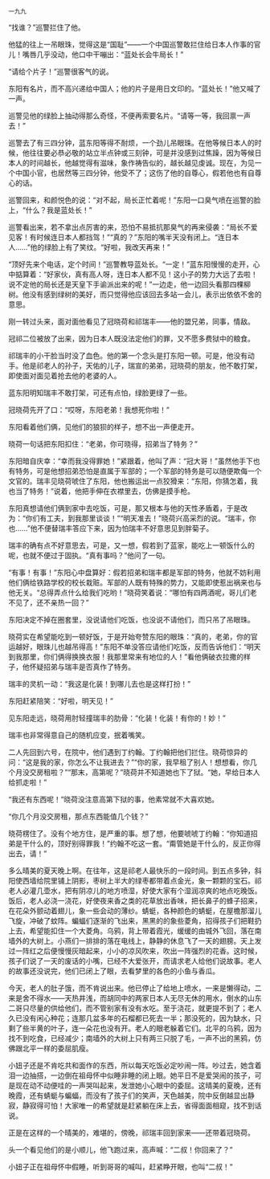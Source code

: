     一九九 

   “找谁？”巡警拦住了他。

   他猛的往上一吊眼珠，觉得这是“国耻”——一个中国巡警敢拦住给日本人作事的官儿！嘴唇几乎没动，他口中干嘣出：“蓝处长会牛局长！”

   “请给个片子！”巡警很客气的说。

   东阳有名片，而不高兴递给中国人；他的片子是用日文印的。“蓝处长！”他又喊了一声。

   巡警见他的绿脸上抽动得那么奇怪，不便再索要名片。“请等一等，我回禀一声去！”

   巡警去了有三四分钟，蓝东阳等得不耐烦，一个劲儿吊眼珠。在他等候日本人的时候，他往往要必恭必敬的站立半点钟或三刻钟，可是并没感到过焦躁，因为等候日本人的时间越长，他越觉得有滋味，象作祷告似的，越长越见虔诚。现在，为见一个中国小官，也居然等三四分钟，他受不了；这伤了他的自尊心，假若他也有自尊心的话。

   巡警回来，和颜悦色的说：“对不起，局长正忙着呢！”东阳一口臭气喷在巡警的脸上，“什么？我是蓝处长！”

   巡警看出来，若不拿出点厉害的来，恐怕不易抵抗那臭气的再来侵袭：“局长不爱见客！有时候连日本人都挡驾！”“真的？”东阳的嘴半天没有闭上。“连日本人……”他的绿脸上有了笑纹。“好啦，我改天再来！”

   “顶好先来个电话，定个时间！”巡警教导蓝处长。“一定！”蓝东阳慢慢的走开，心中掂算着：“好家伙，真有高人呀，连日本人都不见！这小子的势力大远了去啦！说不定他的局长还是天皇下手谕派出来的呢！”一边走，他一边回头看那四棵柳树。他没有感到绿树的美好，而只觉得他应该回去多站一会儿，表示出依依不舍的意思。

   刚一转过头来，面对面他看见了冠晓荷和祁瑞丰——他的盟兄弟，同事，情敌。

   冠祁二位被放了出来，因为日本人既没法定他们的罪，又不愿多费狱中的粮食。

   祁瑞丰的小干脸当时没了血色。他的第一个念头是打东阳一顿。可是，他没有动手。他是祁老人的孙子，天佑的儿子，瑞宣的弟弟，冠晓荷的朋友，他不敢打架，即使面对面见着抢去他的老婆的人。

   蓝东阳明知瑞丰不敢打架，可还有点怕，绿脸更绿了一些。

   冠晓荷先开了口：“哎呀，东阳老弟！我想死你啦！”

   东阳看着他们俩，见他们的狼狈的样子，想不出一声便走开。

   晓荷一句话把东阳扣住：“老弟，你可晓得，招弟当了特务？”

   东阳暗自庆幸：“幸而我没得罪她！”紧跟着，他叫了声：“冠大哥！”虽然他手下也有特务，可是他想招弟恐怕是直属于军部的；一个军部的特务是可以随便欺侮一个文官的。瑞丰见晓荷唬住了东阳，他也搬运出一点狡猾来：“东阳，你猜怎着，我也当了特务！”说着，他把手伸在衣襟里去，仿佛是摸手枪。

   东阳真想请他们俩到家中去吃饭，可是，那又根本与他的天性矛盾着，于是改为：“你们有工夫，到我那里谈谈！”“明天准去！”晓荷兴高采烈的说。“瑞丰，你也……”他不便替瑞丰答应下来，因为怕瑞丰不好意思见到胖菊子。

   瑞丰的确有点不好意思去，可是，又一想，假若到了蓝家，能吃上一顿饭什么的呢，也就不便过于固执。“真有事吗？”他问了一句。

   “有事！有事！”东阳心中盘算好：假若招弟和瑞丰都是军部的特务，他就不妨利用他们俩给铁路学校的校长栽赃。军部的人既有特殊的势力，又能即使惹出祸来也与他无关。“总得弄点什么给我们吃哟！”晓荷笑着说：“哪怕有四两酒呢，哥儿们老不见了，还不亲热一回？”

   东阳决定不掉在圈套里，没说请他们吃饭，也没说不请他们，而只吊了吊眼珠。

   晓荷实在希望能吃到一顿好饭，于是开始夸赞东阳的眼珠：“真的，老弟，你的官运越好，眼珠儿也越吊得高！”东阳不单没答应请他们吃饭，反而告诉他们：“明天到我那里，你们俩得换换衣服！我那里常来有地位的人！”看他俩破衣拉撒的样子，他怀疑招弟与瑞丰是否真作了特务。

   瑞丰的灵机一动：“我这是化装！到哪儿去也是这样打扮！”

   东阳赶紧陪笑：“好啦，明天见！”

   见东阳走远，晓荷用肘轻撞瑞丰的肋骨：“化装！化装！有你的！妙！”

   瑞丰也非常得意自己的随机应变，抿着嘴笑。

   二人先回到六号，在院中，他们遇到丁约翰。丁约翰把他们拦住。晓荷惊异的问：“这是我的家，你怎么不让我进去？”“你的家，我早租了别人！想想看，你几个月没交房租啦？”“那末，高第呢？”晓荷并不知道她也下了狱。“她，早给日本人给抓走啦！”

   “我还有东西呢！”晓荷没注意高第下狱的事，他素常就不大喜欢她。

   “你几个月没交房租，那点东西能值几个钱？”

   晓荷楞住了。没有个地方住，是严重的事。想了想，他要唬唬丁约翰：“你知道招弟是干什么的，顶好别得罪我！”约翰不吃这一套。“甭管她是干什么的，反正你得出去，请！”

   多么晴美的夏天晚上啊。在往年，这是祁老人最快乐的一段时间。到五点多钟，斜阳使西墙给院里铺上阴影，枣树上半大的绿枣都带着点金光，象一颗颗的宝石。祁老人必灌几壶水，把有阴凉儿的地方喷湿，好使大家有个湿润凉爽的地点吃晚饭。饭后，老人必浇一浇花，好使夜来香之类的花草放出香味，把长鼻子的蜂子招来，在花朵外颤动着翅儿，象一些会动的薄纱。蜻蜓，各种颜色的蜻蜓，在屋檐那溜儿飞旋，冲破了蚊阵。蝙蝠们逐渐的飞出来，黑黑的的象些菱角，招得孩子们把鞋扔上去，希望能扣住一个大菱角。乌鸦，背上带着霞光，缓缓的由城外飞回，落在南墙外的大树上。小燕们一排排的落在电线上，静静的休息飞了一天的翅膀。天上发过一阵红之后便慢慢灰暗起来，小小的凉风吹来，吹出一阵强烈的花香。这时候，孩子们说了一天的废话的小嘴，已经不大爱张开，而请求老人给他们说故事。老人的故事还没说完，他们已闭上了眼，去看梦里的各色的小鱼与香瓜。

   今天，老人的肚子饿，而不肯说出来。他已停止了给地上喷水，一来是懒得动，二来是舍不得水——天热井浅，而胡同中的两家日本人无尽无休的用水，倒水的山东二哥只尽量的供给他们，而不管别家有没有水吃。至于浇花，就更提不到了；老人久已没有闲心种花；连那几盆多年的石榴都已死去一半；那没死的，因为缺水，只剩了些半黄的叶子，连一朵花也没有开。老人的眼老躲着它们。北平的乌鸦，因为找不到吃食，已经减少；南墙外的大树上只有两三只脱了毛，一声不出的黑鸦，仿佛跟北平一样的委屈肌瘦。

   小妞子还是不肯吃共和面作的东西，所以每天吃饭必定吵闹一阵。吵过去，她含着泪一边抽搭，一边倒在祖母怀中似睡非睡的闭上眼。她平日不是爱哭闹的孩子，可是现在动不动便哇的一声哭叫起来，发泄她小心眼中的委屈。这晴美的夏晚，还有晚霞，还有蜻蜓与蝙蝠，而没有了孩子们的笑声，天色越美，院中反倒越显出静寂，静寂得可怕！大家唯一的希望就是赶紧躺在床上去，省得面面相窥，找不到话说。

   正是在这样的一个晴美的，难堪的，傍晚，祁瑞丰回到家来——还带着冠晓荷。

   头一个看见他们的是小顺儿，他飞跑过来，高声喊：“二叔！你回来了？”

   小妞子正在祖母怀中假睡，听到哥哥的喊叫，赶紧睁开眼，也叫“二叔！”

